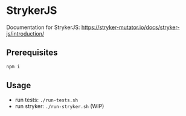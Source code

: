 # StrykerJS

Documentation for StrykerJS: https://stryker-mutator.io/docs/stryker-js/introduction/

## Prerequisites

```sh
npm i
```

## Usage

- run tests: `./run-tests.sh`
- run stryker: `./run-stryker.sh` (WIP)
